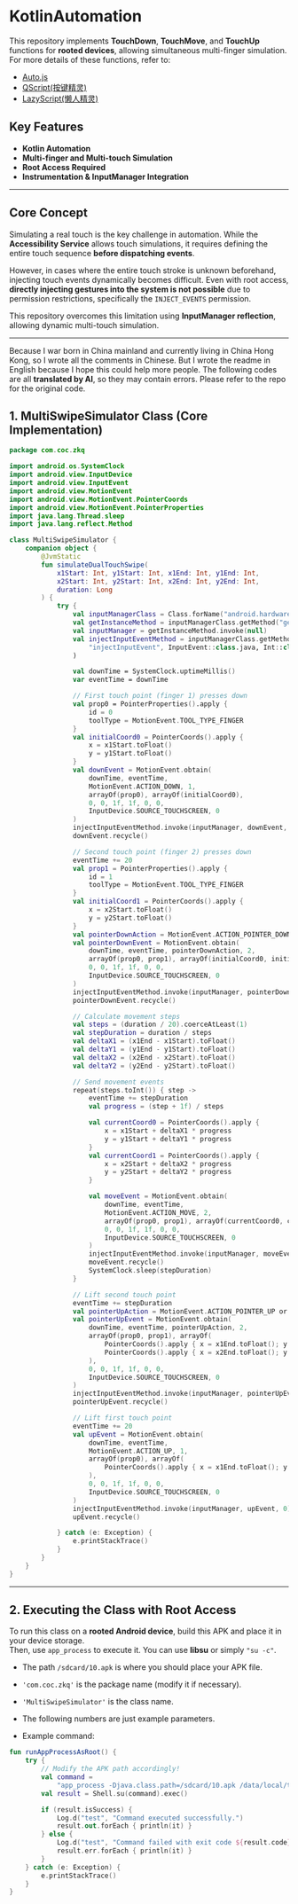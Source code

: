 
# KotlinAutomation

This repository implements **TouchDown**, **TouchMove**, and **TouchUp** functions for **rooted devices**, allowing simultaneous multi-finger simulation.  
For more details of these functions, refer to:  
- [Auto.js](https://github.com/openautojs/openautojs)  
- [QScript(按键精灵)](https://zimaoxy.com/docs/qscript/keydown/)  
- [LazyScript(懒人精灵)](http://www.lrappsoft.com/lrhelp/hong-kong-fang-fa/an-zhu-bu-fang.html?h=touchdown)  

## Key Features
- **Kotlin Automation**
- **Multi-finger and Multi-touch Simulation**
- **Root Access Required**
- **Instrumentation & InputManager Integration**

---

## Core Concept

Simulating a real touch is the key challenge in automation. While the **Accessibility Service** allows touch simulations, it requires defining the entire touch sequence **before dispatching events**. 

However, in cases where the entire touch stroke is unknown beforehand, injecting touch events dynamically becomes difficult. Even with root access, **directly injecting gestures into the system is not possible** due to permission restrictions, specifically the `INJECT_EVENTS` permission. 

This repository overcomes this limitation using **InputManager reflection**, allowing dynamic multi-touch simulation.

---
Because I war born in China mainland and currently living in China Hong Kong, so I wrote all the comments in Chinese. But I wrote the readme in English because I hope this could help more people.
The following codes are all **translated by AI**, so they may contain errors. Please refer to the repo for the original code.
## 1. MultiSwipeSimulator Class (Core Implementation)

```kotlin
package com.coc.zkq

import android.os.SystemClock
import android.view.InputDevice
import android.view.InputEvent
import android.view.MotionEvent
import android.view.MotionEvent.PointerCoords
import android.view.MotionEvent.PointerProperties
import java.lang.Thread.sleep
import java.lang.reflect.Method

class MultiSwipeSimulator {
    companion object {
        @JvmStatic
        fun simulateDualTouchSwipe(
            x1Start: Int, y1Start: Int, x1End: Int, y1End: Int,
            x2Start: Int, y2Start: Int, x2End: Int, y2End: Int,
            duration: Long
        ) {
            try {
                val inputManagerClass = Class.forName("android.hardware.input.InputManager")
                val getInstanceMethod = inputManagerClass.getMethod("getInstance")
                val inputManager = getInstanceMethod.invoke(null)
                val injectInputEventMethod = inputManagerClass.getMethod(
                    "injectInputEvent", InputEvent::class.java, Int::class.javaPrimitiveType
                )

                val downTime = SystemClock.uptimeMillis()
                var eventTime = downTime

                // First touch point (finger 1) presses down
                val prop0 = PointerProperties().apply {
                    id = 0
                    toolType = MotionEvent.TOOL_TYPE_FINGER
                }
                val initialCoord0 = PointerCoords().apply {
                    x = x1Start.toFloat()
                    y = y1Start.toFloat()
                }
                val downEvent = MotionEvent.obtain(
                    downTime, eventTime,
                    MotionEvent.ACTION_DOWN, 1,
                    arrayOf(prop0), arrayOf(initialCoord0),
                    0, 0, 1f, 1f, 0, 0,
                    InputDevice.SOURCE_TOUCHSCREEN, 0
                )
                injectInputEventMethod.invoke(inputManager, downEvent, 0)
                downEvent.recycle()

                // Second touch point (finger 2) presses down
                eventTime += 20
                val prop1 = PointerProperties().apply {
                    id = 1
                    toolType = MotionEvent.TOOL_TYPE_FINGER
                }
                val initialCoord1 = PointerCoords().apply {
                    x = x2Start.toFloat()
                    y = y2Start.toFloat()
                }
                val pointerDownAction = MotionEvent.ACTION_POINTER_DOWN or (1 shl MotionEvent.ACTION_POINTER_INDEX_SHIFT)
                val pointerDownEvent = MotionEvent.obtain(
                    downTime, eventTime, pointerDownAction, 2,
                    arrayOf(prop0, prop1), arrayOf(initialCoord0, initialCoord1),
                    0, 0, 1f, 1f, 0, 0,
                    InputDevice.SOURCE_TOUCHSCREEN, 0
                )
                injectInputEventMethod.invoke(inputManager, pointerDownEvent, 0)
                pointerDownEvent.recycle()

                // Calculate movement steps
                val steps = (duration / 20).coerceAtLeast(1)
                val stepDuration = duration / steps
                val deltaX1 = (x1End - x1Start).toFloat()
                val deltaY1 = (y1End - y1Start).toFloat()
                val deltaX2 = (x2End - x2Start).toFloat()
                val deltaY2 = (y2End - y2Start).toFloat()

                // Send movement events
                repeat(steps.toInt()) { step ->
                    eventTime += stepDuration
                    val progress = (step + 1f) / steps

                    val currentCoord0 = PointerCoords().apply {
                        x = x1Start + deltaX1 * progress
                        y = y1Start + deltaY1 * progress
                    }
                    val currentCoord1 = PointerCoords().apply {
                        x = x2Start + deltaX2 * progress
                        y = y2Start + deltaY2 * progress
                    }

                    val moveEvent = MotionEvent.obtain(
                        downTime, eventTime,
                        MotionEvent.ACTION_MOVE, 2,
                        arrayOf(prop0, prop1), arrayOf(currentCoord0, currentCoord1),
                        0, 0, 1f, 1f, 0, 0,
                        InputDevice.SOURCE_TOUCHSCREEN, 0
                    )
                    injectInputEventMethod.invoke(inputManager, moveEvent, 0)
                    moveEvent.recycle()
                    SystemClock.sleep(stepDuration)
                }

                // Lift second touch point
                eventTime += stepDuration
                val pointerUpAction = MotionEvent.ACTION_POINTER_UP or (1 shl MotionEvent.ACTION_POINTER_INDEX_SHIFT)
                val pointerUpEvent = MotionEvent.obtain(
                    downTime, eventTime, pointerUpAction, 2,
                    arrayOf(prop0, prop1), arrayOf(
                        PointerCoords().apply { x = x1End.toFloat(); y = y1End.toFloat() },
                        PointerCoords().apply { x = x2End.toFloat(); y = y2End.toFloat() }
                    ),
                    0, 0, 1f, 1f, 0, 0,
                    InputDevice.SOURCE_TOUCHSCREEN, 0
                )
                injectInputEventMethod.invoke(inputManager, pointerUpEvent, 0)
                pointerUpEvent.recycle()

                // Lift first touch point
                eventTime += 20
                val upEvent = MotionEvent.obtain(
                    downTime, eventTime,
                    MotionEvent.ACTION_UP, 1,
                    arrayOf(prop0), arrayOf(
                        PointerCoords().apply { x = x1End.toFloat(); y = y1End.toFloat() }
                    ),
                    0, 0, 1f, 1f, 0, 0,
                    InputDevice.SOURCE_TOUCHSCREEN, 0
                )
                injectInputEventMethod.invoke(inputManager, upEvent, 0)
                upEvent.recycle()

            } catch (e: Exception) {
                e.printStackTrace()
            }
        }
    }
}
```

---

## 2. Executing the Class with Root Access

To run this class on a **rooted Android device**, build this APK and place it in your device storage.  
Then, use `app_process` to execute it. You can use **libsu** or simply `"su -c"`.

- The path `/sdcard/10.apk` is where you should place your APK file.  
- `'com.coc.zkq'` is the package name (modify it if necessary).  
- `'MultiSwipeSimulator'` is the class name.  
- The following numbers are just example parameters.

- Example command: 
```kotlin
fun runAppProcessAsRoot() {
    try {
        // Modify the APK path accordingly!
        val command =
            "app_process -Djava.class.path=/sdcard/10.apk /data/local/tmp com.coc.zkq.MultiSwipeSimulator 200 500 500 500 200 100 500 600 1000"
        val result = Shell.su(command).exec()

        if (result.isSuccess) {
            Log.d("test", "Command executed successfully.")
            result.out.forEach { println(it) }
        } else {
            Log.d("test", "Command failed with exit code ${result.code}.")
            result.err.forEach { println(it) }
        }
    } catch (e: Exception) {
        e.printStackTrace()
    }
}
```

